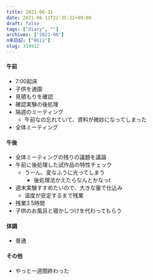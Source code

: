 ```yaml
---
title: 2021-06-11
date: 2021-06-11T22:35:22+09:00
draft: false
tags: ["diary", ""]
archives: ["2021-06"]
n年日記: ["0611"]
slug: 319912
---
```

#### 午前
- 7:00起床
- 子供を通園
- 見積もりを確認
- 確認実験の後処理
- 隔週のミーティング
  - 午前なの忘れていて、資料が微妙になってしまった
- 全体ミーティング
#### 午後
- 全体ミーティングの残りの議題を議論
- 午前に後処理した試作品の特性チェック
  - うーん、変なふうに光ってしまう
    - 後処理法かえたらなんとかなっt
- 週末実験すすめたいので、大きな量で仕込み
  - 温度が安定するまで残業
- 残業3.5時間
- 子供のお風呂と寝かしつけを代わってもらう
#### 体調
- 普通
#### その他
- やっと一週間終わった